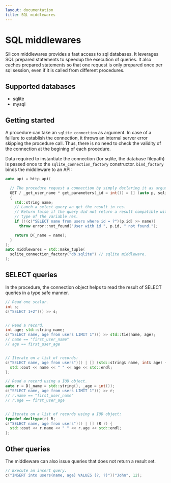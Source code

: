 ```yaml
---
layout: documentation
title: SQL middlewares
---
```


SQL middlewares
========================

Silicon middlewares provides a fast access to sql databases. It
leverages SQL prepared statements to speedup the execution of
queries. It also caches prepared statements so that one request is
only prepared once per sql session, even if it is called from different
procedures.

## Supported databases

  - sqlite
  - mysql

## Getting started

A procedure can take an ```sqlite_connection``` as argument. In case
of a faillure to establish the connection, it throws an internal
server error skipping the procedure call. Thus, there is no need to
check the validity of the connection at the begining of each
procedure.

Data required to instantiate the connection (for sqlite, the database
filepath) is passed once to the ```sqlite_connection_factory```
constructor. ```bind_factory``` binds the middleware to an API:

```c++
auto api = http_api(

  // The procedure request a connection by simply declaring it as argument.
  GET / _get_user_name * get_parameters(_id = int()) = [] (auto p, sqlite_connection& c)
  {
    std::string name;
    // Lanch a select query an get the result in res.
    // Return false if the query did not return a result compatible with the 
    // type of the variable res.
    if (!(c("SELECT name from users where id = ?")(p.id) >> name))
      throw error::not_found("User with id ", p.id, " not found.");

    return D(_name = name);
  }
);
auto middlewares = std::make_tuple(
  sqlite_connection_factory("db.sqlite") // sqlite middleware.
);
```


## SELECT queries

In the procedure, the connection object helps to read the result of
SELECT queries in a type safe manner.

```c++
// Read one scalar.
int s;
c("SELECT 1+2")() >> s;


// Read a record.
int age; std::string name;
c("SELECT name, age from users LIMIT 1")() >> std::tie(name, age);
// name == "first_user_name"
// age == first_user_age


// Iterate on a list of records:
c("SELECT name, age from users")() | [] (std::string& name, int& age) {
  std::cout << name << " " << age << std::endl;
};

// Read a record using a IOD object.
auto r = D(_name = std::string(), _age = int());
c("SELECT name, age from users LIMIT 1")() >> r;
// r.name == "first_user_name"
// r.age == first_user_age


// Iterate on a list of records using a IOD object:
typedef decltype(r) R;
c("SELECT name, age from users")() | [] (R r) {
  std::cout << r.name << " " << r.age << std::endl;
};

```

## Other queries

The middleware can also issue queries that does not return a result set.

```c++
// Execute an insert query.
c("INSERT into users(name, age) VALUES (?, ?)")("John", 12);
```
